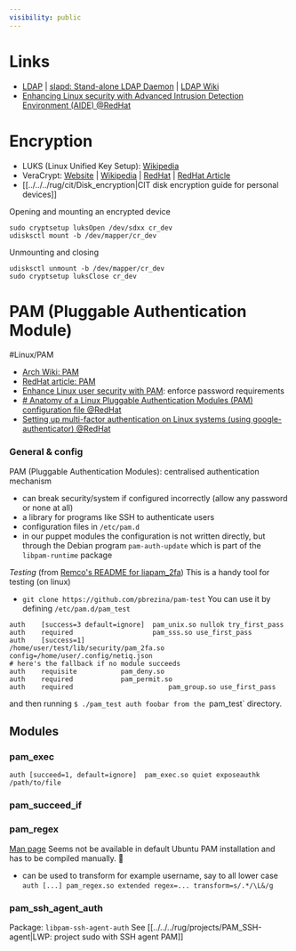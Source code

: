 ```yaml
---
visibility: public
---
```

# Links
- [LDAP](https://ldap.com/) | [slapd: Stand-alone LDAP Daemon](https://linux.die.net/man/8/slapd) | [LDAP Wiki](http://ldapwiki.com/wiki/Main)
- [Enhancing Linux security with Advanced Intrusion Detection Environment (AIDE) @RedHat](https://www.redhat.com/sysadmin/linux-security-aide)

# Encryption

- LUKS (Linux Unified Key Setup): [Wikipedia](https://en.wikipedia.org/wiki/Linux_Unified_Key_Setup)
- VeraCrypt: [Website](https://www.veracrypt.fr/en/Home.html) | [Wikipedia](https://en.wikipedia.org/wiki/VeraCrypt) | [RedHat](https://access.redhat.com/solutions/100463) | [RedHat Article](https://www.redhat.com/sysadmin/disk-encryption-luks)
- [[../../../rug/cit/Disk_encryption|CIT disk encryption guide for personal devices]]

Opening and mounting an encrypted device
```
sudo cryptsetup luksOpen /dev/sdxx cr_dev
udisksctl mount -b /dev/mapper/cr_dev
```
Unmounting and closing
```
udisksctl unmount -b /dev/mapper/cr_dev
sudo cryptsetup luksClose cr_dev
```


# PAM (Pluggable Authentication Module)
#Linux/PAM

- [Arch Wiki: PAM](https://wiki.archlinux.org/title/PAM)
- [RedHat article: PAM](https://www.redhat.com/sysadmin/pluggable-authentication-modules-pam)
- [Enhance Linux user security with PAM](https://www.redhat.com/sysadmin/linux-security-pam): enforce password requirements
- [# Anatomy of a Linux Pluggable Authentication Modules (PAM) configuration file @RedHat](https://www.redhat.com/sysadmin/pam-configuration-file)
- [Setting up multi-factor authentication on Linux systems (using google-authenticator) @RedHat](https://www.redhat.com/sysadmin/mfa-linux)

### General & config
PAM (Pluggable Authentication Modules): centralised authentication mechanism
+ can break security/system if configured incorrectly (allow any password or none at all)
+ a library for programs like SSH to authenticate users
+ configuration files in `/etc/pam.d`
+ in our puppet modules the configuration is not written directly, but through the Debian program `pam-auth-update` which is part of the `libpam-runtime` package

*Testing* (from [Remco's README for liapam_2fa](https://git.lwp.rug.nl/rwouts/pam_2fa/-/tree/master))
This is a handy tool for testing (on linux)
 - `git clone https://github.com/pbrezina/pam-test`
You can use it by defining `/etc/pam.d/pam_test`
```
auth	[success=3 default=ignore]	pam_unix.so nullok try_first_pass
auth	required	                pam_sss.so use_first_pass
auth    [success=1]                     /home/user/test/lib/security/pam_2fa.so config=/home/user/.config/netiq.json
# here's the fallback if no module succeeds
auth	requisite			pam_deny.so
auth	required			pam_permit.so
auth	required                        pam_group.so use_first_pass
```
and then running
`$ ./pam_test auth foobar
from the `pam_test` directory.

## Modules

### pam_exec
```
auth [succeed=1, default=ignore]  pam_exec.so quiet exposeauthk /path/to/file
```

### pam_succeed_if

### pam_regex
[Man page](https://www.gnu.org.ua/software/pam-modules/manual/html_chapter/regex.html)
Seems not be available in default Ubuntu PAM installation and has to be compiled manually. :facepalm:
- can be used to transform for example username, say to all lower case
  `auth [...] pam_regex.so extended regex=... transform=s/.*/\L&/g`

### pam_ssh_agent_auth
Package: `libpam-ssh-agent-auth`
See [[../../../rug/projects/PAM_SSH-agent|LWP: project sudo with SSH agent PAM]]
